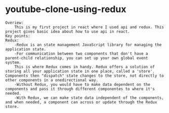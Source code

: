 # youtube-clone-using-redux
    Overiew:
        This is my first project in react where I used api and redux. This project gives basic idea about how to use api in react. 
    Key points:
    Redux: 
        -Redux is an state management JavaScript library for managing the     application state.
        -For communication between two components that don't have a parent-child relationship, you can set up your own global event system.
        This is where Redux comes in handy. Redux offers a solution of storing all your application state in one place, called a 'store'. Components then "dispatch" state changes to the store, not directly to other components in a onedirectional way.
        -Without Redux, you would have to make data dependent on the components and pass it through different componentes to where it's needed.
        -With Redux, we can make state data independent of the components, and when needed, a component can across or update through the Redux store.

